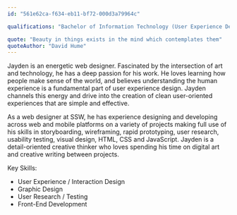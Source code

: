 ```yaml
---
id: "561e62ca-f634-eb11-bf72-000d3a79964c"

qualifications: "Bachelor of Information Technology (User Experience Design)"

quote: "Beauty in things exists in the mind which contemplates them"
quoteAuthor: "David Hume"
---
```


Jayden is an energetic web designer. Fascinated by the intersection of art and technology, he has a deep passion for his work. He loves learning how people make sense of the world, and believes understanding the human experience is a fundamental part of user experience design. Jayden channels this energy and drive into the creation of clean user-oriented experiences that are simple and effective.

As a web designer at SSW, he has experience designing and developing across web and mobile platforms on a variety of projects making full use of his skills in storyboarding, wireframing, rapid prototyping, user research, usability testing, visual design, HTML, CSS and JavaScript. Jayden is a detail-oriented creative thinker who loves spending his time on digital art and creative writing between projects.

Key Skills:
* User Experience / Interaction Design
* Graphic Design
* User Research / Testing
* Front-End Development
